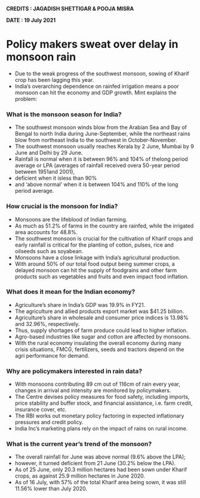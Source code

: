 **CREDITS : JAGADISH SHETTIGAR & POOJA MISRA**

**DATE : 19 July 2021**

# Policy makers sweat over delay in monsoon rain
- Due to the weak progress of the southwest monsoon, sowing of Kharif crop has been lagging this year.
- India’s overarching dependence on rainfed irrigation means a poor monsoon can hit the economy and GDP growth. Mint explains the problem:

### What is the monsoon season for India?
- The southwest monsoon winds blow from the Arabian Sea and Bay of Bengal to north India during June-September, while the northeast rains blow from northeast India to the southwest in October-November.
- The southwest monsoon usually reaches Kerala by 2 June, Mumbai by 9 June and Delhi by 29 June.
- Rainfall is normal when it is between 96% and 104% of thelong period average or LPA (averages of rainfall received overa 50-year period between 1951and 2001),
- deficient when it isless than 90%
- and ‘above normal’ when it is between 104% and 110% of the long period average.

### How crucial is the monsoon for India?
- Monsoons are the lifeblood of Indian farming.
- As much as 51.2% of farms in the country are rainfed, while the irrigated area accounts for 48.8%.
- The southwest monsoon is crucial for the cultivation of Kharif crops and early rainfall is critical for the planting of cotton, pulses, rice and oilseeds such as soyabean.
- Monsoons have a close linkage with India’s agricultural production.
- With around 50% of our total food output being summer crops, a delayed monsoon can hit the supply of foodgrains and other farm products such as vegetables and fruits and even impact food inflation.

### What does it mean for the Indian economy?
- Agriculture’s share in India’s GDP was 19.9% in FY21.
- The agriculture and allied products export market was $41.25 billion.
- Agriculture’s share in wholesale and consumer price indices is 13.98% and 32.96%, respectively.
- Thus, supply shortages of farm produce could lead to higher inflation.
- Agro-based industries like sugar and cotton are affected by monsoons.
- With the rural economy insulating the overall economy during many crisis situations, FMCG, fertilizers, seeds and tractors depend on the agri performance for demand.

### Why are policymakers interested in rain data?
- With monsoons contributing 89 cm out of 116cm of rain every year, changes in arrival and intensity are monitored by policymakers.
- The Centre devises policy measures for food safety, including imports, price stability and buffer stock, and financial assistance, i.e. farm credit, insurance cover, etc.
- The RBI works out monetary policy factoring in expected inflationary pressures and credit policy.
- India Inc’s marketing plans rely on the impact of rains on rural income.


### What is the current year’s trend of the monsoon?
- The overall rainfall for June was above normal (9.6% above the LPA);
- however, it turned deficient from 21 June (30.2% below the LPA).
- As of 25 June, only 20.3 million hectares had been sown under Kharif crops, as against 25.9 million hectares in June 2020.
- As of 16 July, with 57% of the total Kharif area being sown, it was still 11.56% lower than July 2020.
